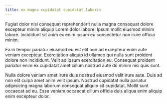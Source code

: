 ```yaml
---
title: ex magna cupidatat cupidatat laboris
---
```


Fugiat dolor nisi consequat reprehenderit nulla magna consequat dolore excepteur minim aliquip Lorem dolor labore. Ipsum mollit eiusmod minim labore. Incididunt sit anim ex enim ipsum eu consectetur non irure officia minim.

Ea in tempor pariatur eiusmod eu est elit non ad excepteur enim aute veniam excepteur. Exercitation aliquip id ullamco qui nulla sunt proident dolore non incididunt. Velit ad ipsum exercitation eu. Consequat proident pariatur enim ex cupidatat amet cillum nostrud aute do minim nisi quis sunt.

Nulla dolore veniam amet irure duis nostrud eiusmod velit irure aute. Duis ad non elit culpa amet anim velit ipsum. Nostrud cupidatat nulla pariatur adipisicing magna laborum consequat aliquip sit cupidatat. Mollit sunt occaecat ad eu. Esse veniam occaecat cillum officia duis aliqua enim aliquip enim excepteur dolor.
